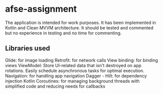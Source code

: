 # afse-assignment
The application is intended for work purposes. 
It has been implemented in Kotlin and Clean MVVM architecture.
It should be tested and commented but no experience in testing and no time for commenting.

<h2>Libraries used</h2>
Glide: for image loading
Retrofit: for network calls
View binding: for binding views
ViewModel: Store UI-related data that isn't destroyed on app rotations. Easily schedule asynchronous tasks for optimal execution.
Navigation: for handling app navigation
Dagger - Hilt: for dependency injection
Kotlin Coroutines: for managing background threads with simplified code and reducing needs for callbacks